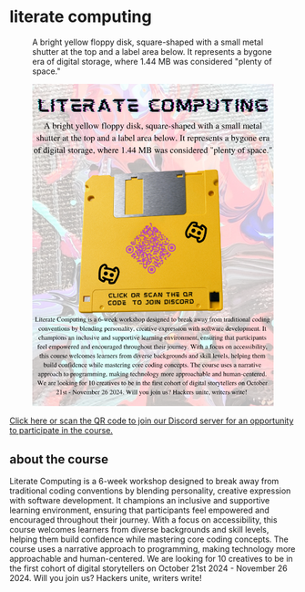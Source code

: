 # literate computing

<section>
<figure>
<figcaption>
    
A bright yellow floppy disk, square-shaped with a small metal shutter at the top and a label area below. It represents a bygone era of digital storage, where 1.44 MB was considered "plenty of space."
    
</figcaption>
<img src="poster.png">
</figure>
<a href="https://discord.gg/uqGjdVDK">Click here or scan the QR code to join our Discord server for an opportunity to participate in the course.</a>
</section>

## about the course

Literate Computing is a 6-week workshop designed to break away from traditional coding conventions by blending personality, creative expression with software development. It champions an inclusive and supportive learning environment, ensuring that participants feel empowered and encouraged throughout their journey. With a focus on accessibility, this course welcomes learners from diverse backgrounds and skill levels, helping them build confidence while mastering core coding concepts. The course uses a narrative approach to programming, making technology more approachable and human-centered. We are looking for 10 creatives to be in the first cohort of digital storytellers on <time>October 21st 2024</time> - <time>November 26 2024</time>. Will you join us? Hackers unite, writers write!